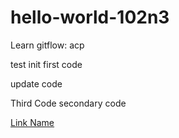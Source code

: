 # hello-world-102n3
Learn gitflow: acp

test init first code

update code 

Third Code
secondary code

[Link Name](https://google.com)